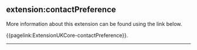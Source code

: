 ## extension:contactPreference


More information about this extension can be found using the link below.

{{pagelink:ExtensionUKCore-contactPreference}}.

---
